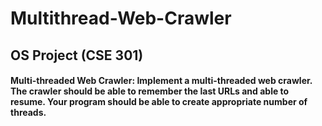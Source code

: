 # Multithread-Web-Crawler
## OS Project (CSE 301)

#### Multi-threaded Web Crawler: Implement a multi-threaded web crawler. The crawler should be able to remember the last URLs and able to resume. Your program should be able to create appropriate number of threads.
